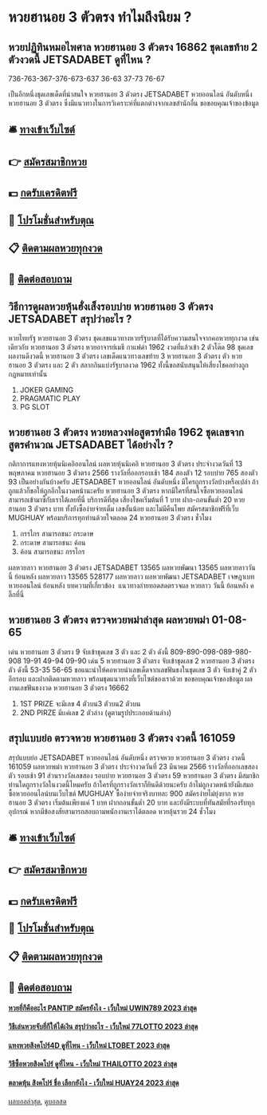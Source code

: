 # หวยฮานอย 3 ตัวตรง ทำไมถึงนิยม ?
## หวยปฏิทินหมอไพศาล หวยฮานอย 3 ตัวตรง 16862 ชุดเลขท้าย 2 ตัวงวดนี้ JETSADABET ดูที่ไหน ?
736-763-367-376-673-637
36-63
37-73
76-67

เป็นอีกหนึ่งชุดเลขเด็ดที่น่าสนใจ หวยฮานอย 3 ตัวตรง JETSADABET หวยออนไลน์ อันดับหนึ่ง หวยฮานอย 3 ตัวตรง ซึ่งมีแนวทางในการวิเคราะห์ที่แตกต่างจากเลขสำนักอื่น
ขอขอบคุณเจ้าของข้อมูล

## 🛎 [ทางเข้าเว็บไซต์](https://bit.ly/3BG5bNw)
## 👉 [สมัครสมาชิกหวย](https://bit.ly/3BG5bNw)
## 💵 [กดรับเครดิตฟรี](https://bit.ly/3C3mvgS)
## 👑 [โปรโมชั่นสำหรับตุณ](https://bit.ly/3C3mvgS)
## 📋 [ติดตามผลหวยทุกงวด](https://bit.ly/3C3mvgS)
## 📱 [ติดต่อสอบถาม](https://bit.ly/3C3mvgS)

## วิธีการดูผลหวยหุ้นฮั่งเส็งรอบบ่าย หวยฮานอย 3 ตัวตรง JETSADABET สรุปว่าอะไร ?
หวยไทยรัฐ หวยฮานอย 3 ตัวตรง ชุดเลขแนวทางหวยรัฐบาลที่ได้รับความสนใจจากคอหวยทุกงวด เช่นเดียวกับ หวยฮานอย 3 ตัวตรง หวยอาจารย์เมธี กาแฟดำ 1962 งวดที่แล้วเข้า 2 ตัวโต๊ด 98 ชุดเลขผลงานดีงวดนี้ หวยฮานอย 3 ตัวตรง เลขเด็ดแนวทางเลขท้าย 3 หวยฮานอย 3 ตัวตรง ตัว หวยฮานอย 3 ตัวตรง และ 2 ตัว สลากกินแบ่งรัฐบาลงวด 1962 ทั้งนี้ขอสนับสนุนให้เสี่ยงโชคอย่างถูกกฎหมายเท่านั้น
1. JOKER GAMING
2. PRAGMATIC PLAY
3. PG SLOT

## หวยฮานอย 3 ตัวตรง หวยหลวงพ่อสูตรทำมือ 1962 ชุดเลขจากสูตรคำนวณ JETSADABET ได้อย่างไร ?
กติกาการแทงหวยหุ้นนิเคอิออนไลน์
ผลหวยหุ้นนิเคอิ หวยฮานอย 3 ตัวตรง ประจำงวดวันที่ 13 พฤษภาคม หวยฮานอย 3 ตัวตรง 2566 รางวัลที่ออกรอบเช้า 184 สองตัว 12 รอบบ่าย 765 สองตัว 93 เป็นอย่างกันบ้างครับ JETSADABET หวยออนไลน์ อันดับหนึ่ง มีใครถูกรางวัลบ้างหรือเปล่า ถ้าถูกแล้วก็ขอให้ถูกอีกในงวดหน้านะครับ หวยฮานอย 3 ตัวตรง หากมีใครที่สนใจซื้อหวยออนไลน์ สามารถเข้ามาซื้กับเราได้เลยที่นี่ บริการดีที่สุด เสี่ยงโชคเริ่มต้นที่ 1 บาท ฝาก-ถอนขั้นต่ำ 20 หวยฮานอย 3 ตัวตรง บาท ทั้งยังซื้อง่ายจ่ายเต็ม เลขอั้นน้อย และไม่มีคืนโพย สมัครสมาชิกฟรีที่เว็บ MUGHUAY พร้อมบริการทุกท่านด้วยใจตลอด 24 หวยฮานอย 3 ตัวตรง ชั่วโมง
1. กรรไกร สามารถชนะ กระดาษ
2. กระดาษ สามารถชนะ ค้อน
3. ค้อน สามารถชนะ กรรไกร

ผลหวยลาว หวยฮานอย 3 ตัวตรง JETSADABET 13565 ผลหวยพัฒนา 13565 ผลหวยลาววันนี้ ย้อนหลัง
ผลหวยลาว 13565 528177
 ผลหวยลาว ผลหวยพัฒนา JETSADABET เจษฎาเบท หวยออนไลน์ ย้อนหลัง 
บทความที่เกี่ยวข้อง
 แนวทางถ่ายทอดสดตรวจผล หวยลาว วันนี้ ย้อนหลัง คลิ๊กที่นี่  

## หวยฮานอย 3 ตัวตรง ตรวจหวยพม่าล่าสุด ผลหวยพม่า 01-08-65
เด่น หวยฮานอย 3 ตัวตรง 9 จับเข้าชุดเลข 3 ตัว และ 2 ตัว ดังนี้
809-890-098-089-980-908
19-91
49-94
09-90
เด่น 5 หวยฮานอย 3 ตัวตรง จับเข้าชุดเลข 2 หวยฮานอย 3 ตัวตรง ตัว ดังนี้
53-35
56-65
ขอแนะนำให้คอหวยนำเลขเด็ดจากเลขฟันธงในชุดเลข 3 ตัว จับเข้าคู่ 2 ตัวอีกรอบ และฝากติดตามหวยลาว พร้อมชุดแนวทางที่เว็บไซต์ของเราด้วย
ขอขอบคุณเจ้าของข้อมูล
ผลงานเลขฟันธงงวด หวยฮานอย 3 ตัวตรง 16662

1. 1ST PRIZE จะมีเลข 4 ตัวบน3 ตัวบน2 ตัวบน
2. 2ND PIRZE มีเเค่เลข 2 ตัวล่าง (ดูตามรูปประกอบด้านล่าง)

## สรุปแบบย่อ ตรวจหวย หวยฮานอย 3 ตัวตรง งวดนี้ 161059
สรุปแบบย่อ JETSADABET หวยออนไลน์ อันดับหนึ่ง ตรวจหวย หวยฮานอย 3 ตัวตรง งวดนี้ 161059 ผลหวยพม่า หวยฮานอย 3 ตัวตรง ประจำงวดวันที่ 23 มีนาคม 2566 รางวัลที่ออกเลขสองตัว รอบเช้า 91 ส่วนรางวัลเลขสอง รอบบ่าย หวยฮานอย 3 ตัวตรง 59 หวยฮานอย 3 ตัวตรง มีสมาชิกท่านใดถูกรางวัลในงวดนี้ไหมครับ ถ้าใครที่ถูกรางวัลเราก็ยินดีด้วยนะครับ ถ้าไม่ถูกงวดหน้ายังมีเสมอ ซื้อหวยออนไลน์บนเว็บไซต์ MUGHUAY ซื้อง่ายจ่ายจริงบาทละ 900 สมัครง่ายไม่ยุ่งยาก หวยฮานอย 3 ตัวตรง เริ่มต้นเพียงแค่ 1 บาท ฝากถอนขั้นต่ำ 20 บาท และยังมีระบบที่ทันสมัยที่รองรับทุกอุปกรณ์ หากมีข้อสงสัยสามารถสอบถามพนักงานเราได้ตลอด หวยลุ้นรวย 24 ชั่วโมง

## 🛎 [ทางเข้าเว็บไซต์](https://bit.ly/3BG5bNw)
## 👉 [สมัครสมาชิกหวย](https://bit.ly/3BG5bNw)
## 💵 [กดรับเครดิตฟรี](https://bit.ly/3C3mvgS)
## 👑 [โปรโมชั่นสำหรับตุณ](https://bit.ly/3C3mvgS)
## 📋 [ติดตามผลหวยทุกงวด](https://bit.ly/3C3mvgS)
## 📱 [ติดต่อสอบถาม](https://bit.ly/3C3mvgS)

#### [หวยยี่กีคืออะไร PANTIP สมัครยังไง - เว็บใหม่ UWIN789 2023 ล่าสุด](https://atom.io/themes/หวยยี่กีคืออะไร%20pantip%20สมัครยังไง%20-%20เว็บใหม่%20uwin789%202023%20ล่าสุด)
#### [วิธีเล่นหวยจับยี่กีให้ได้เงิน สรุปว่าอะไร - เว็บใหม่ 77LOTTO 2023 ล่าสุด](https://atom.io/themes/วิธีเล่นหวยจับยี่กีให้ได้เงิน%20สรุปว่าอะไร%20-%20เว็บใหม่%2077lotto%202023%20ล่าสุด)
#### [แทงหวยสิงคโปร์4D ดูที่ไหน - เว็บใหม่ LTOBET 2023 ล่าสุด](https://atom.io/themes/แทงหวยสิงคโปร์4d%20ดูที่ไหน%20-%20เว็บใหม่%20ltobet%202023%20ล่าสุด)
#### [วิธีซื้อหวยสิงคโปร์ ดูที่ไหน - เว็บใหม่ THAILOTTO 2023 ล่าสุด](https://atom.io/themes/วิธีซื้อหวยสิงคโปร์%20ดูที่ไหน%20-%20เว็บใหม่%20thailotto%202023%20ล่าสุด)
#### [ตลาดหุ้น สิงคโปร์ ชื่อ เลือกยังไง - เว็บใหม่ HUAY24 2023 ล่าสุด](https://atom.io/themes/ตลาดหุ้น%20สิงคโปร์%20ชื่อ%20เลือกยังไง%20-%20เว็บใหม่%20huay24%202023%20ล่าสุด)

[ผลบอลล่าสุด](https://siamsport.tv "ผลบอลล่าสุด"), [ดูบอลสด](https://siamsport.tv/ดูบอลสด "ดูบอลสด")